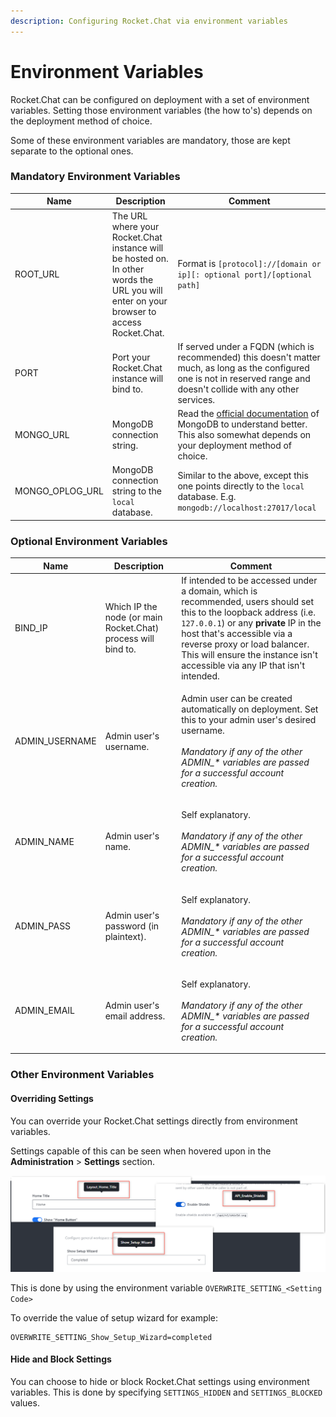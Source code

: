 ```yaml
---
description: Configuring Rocket.Chat via environment variables
---
```


# Environment Variables

Rocket.Chat can be configured on deployment with a set of environment variables. Setting those environment variables (the how to's) depends on the deployment method of choice.

Some of these environment variables are mandatory, those are kept separate to the optional ones.

### Mandatory Environment Variables

| Name              | Description                                                                                                                             | Comment                                                                                                                                                                                              |
| ----------------- | --------------------------------------------------------------------------------------------------------------------------------------- | ---------------------------------------------------------------------------------------------------------------------------------------------------------------------------------------------------- |
| ROOT\_URL         | The URL where your Rocket.Chat instance will be hosted on. In other words the URL you will enter on your browser to access Rocket.Chat. | Format is `[protocol]://[domain or ip][: optional port]/[optional path]`                                                                                                                             |
| PORT              | Port your Rocket.Chat instance will bind to.                                                                                            | If served under a FQDN (which is recommended) this doesn't matter much, as long as the configured one is not in reserved range and doesn't collide with any other services.                          |
| MONGO\_URL        | MongoDB connection string.                                                                                                              | Read the [official documentation](https://www.mongodb.com/docs/manual/reference/connection-string/) of MongoDB to understand better. This also somewhat depends on your deployment method of choice. |
| MONGO\_OPLOG\_URL | MongoDB connection string to the `local` database.                                                                                      | Similar to the above, except this one points directly to the `local` database. E.g. `mongodb://localhost:27017/local`                                                                                |

### Optional Environment Variables

| Name            | Description                                                   | Comment                                                                                                                                                                                                                                                                                                    |
| --------------- | ------------------------------------------------------------- | ---------------------------------------------------------------------------------------------------------------------------------------------------------------------------------------------------------------------------------------------------------------------------------------------------------- |
| BIND\_IP        | Which IP the node (or main Rocket.Chat) process will bind to. | If intended to be accessed under a domain, which is recommended, users should set this to the loopback address (i.e. `127.0.0.1`) or any **private** IP in the host that's accessible via a reverse proxy or load balancer. This will ensure the instance isn't accessible via any IP that isn't intended. |
| ADMIN\_USERNAME | Admin user's username.                                        | <p>Admin user can be created automatically on deployment. Set this to your admin user's desired username.<br><br><em>Mandatory if any of the other ADMIN_* variables are passed for a successful account creation.</em></p>                                                                                |
| ADMIN\_NAME     | Admin user's name.                                            | <p>Self explanatory.<br><br><em>Mandatory if any of the other ADMIN_* variables are passed for a successful account creation.</em></p>                                                                                                                                                                     |
| ADMIN\_PASS     | Admin user's password (in plaintext).                         | <p>Self explanatory.<br><br><em>Mandatory if any of the other ADMIN_* variables are passed for a successful account creation.</em></p>                                                                                                                                                                     |
| ADMIN\_EMAIL    | Admin user's email address.                                   | <p>Self explanatory.<br><br><em>Mandatory if any of the other ADMIN_* variables are passed for a successful account creation.</em></p>                                                                                                                                                                     |

### Other Environment Variables

#### Overriding Settings

You can override your Rocket.Chat settings directly from environment variables.

Settings capable of this can be seen when hovered upon in the **Administration** > **Settings** section.

![Example Settings code](<../../.gitbook/assets/Example Settings code>)

This is done by using the environment variable `OVERWRITE_SETTING_<Setting Code>`

To override the value of setup wizard for example:

```
OVERWRITE_SETTING_Show_Setup_Wizard=completed
```

#### Hide and Block Settings

You can choose to hide or block Rocket.Chat settings using environment variables. This is done by specifying `SETTINGS_HIDDEN` and `SETTINGS_BLOCKED` values.
